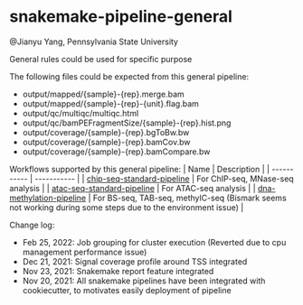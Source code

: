# snakemake-pipeline-general

@Jianyu Yang, Pennsylvania State University

General rules could be used for specific purpose

The following files could be expected from this general pipeline:
- output/mapped/{sample}-{rep}.merge.bam
- output/mapped/{sample}-{rep}-{unit}.flag.bam
- output/qc/multiqc/multiqc.html
- output/qc/bamPEFragmentSize/{sample}-{rep}.hist.png
- output/coverage/{sample}-{rep}.bgToBw.bw
- output/coverage/{sample}-{rep}.bamCov.bw
- output/coverage/{sample}-{rep}.bamCompare.bw

Workflows supported by this general pipeline:
| Name      | Description |
| ----------- | ----------- |
| [chip-seq-standard-pipeline](https://github.com/yztxwd/chip-seq-standard-pipeline) | For ChIP-seq, MNase-seq analysis |
| [atac-seq-standard-pipeline](https://github.com/yztxwd/atac-seq-standard-pipeline) | For ATAC-seq analysis |
| [dna-methylation-pipeline](https://github.com/yztxwd/dna-methylation-pipeline) | For BS-seq, TAB-seq, methylC-seq (Bismark seems not working during some steps due to the environment issue) |

Change log:
- Feb 25, 2022: Job grouping for cluster execution (Reverted due to cpu management performance issue)
- Dec 21, 2021: Signal coverage profile around TSS integrated
- Nov 23, 2021: Snakemake report feature integrated 
- Nov 20, 2021: All snakemake pipelines have been integrated with cookiecutter, to motivates easily deployment of pipeline

